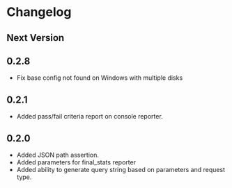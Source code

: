 # Changelog

## Next Version

## 0.2.8
  - Fix base config not found on Windows with multiple disks

## 0.2.1
  - Added pass/fail criteria report on console reporter.

## 0.2.0

  - Added JSON path assertion.
  - Added parameters for final_stats reporter
  - Added ability to generate query string based on parameters and request type.
 
